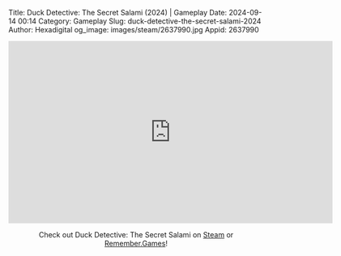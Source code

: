 Title: Duck Detective: The Secret Salami (2024) | Gameplay
Date: 2024-09-14 00:14
Category: Gameplay
Slug: duck-detective-the-secret-salami-2024
Author: Hexadigital
og_image: images/steam/2637990.jpg
Appid: 2637990

<center><iframe src="https://www.youtube.com/embed/R52JRX1dIsM?feature=oembed" allow="accelerometer; autoplay; encrypted-media; gyroscope; picture-in-picture" width="640" height="360" frameborder="0"></iframe>

Check out Duck Detective: The Secret Salami on [Steam](https://store.steampowered.com/app/2637990/?curator_clanid=34633900) or [Remember.Games](https://remember.games/game/9174/duck-detective-the-secret-salami/)!</center>